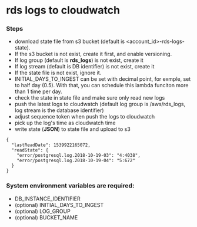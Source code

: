 # rds logs to cloudwatch

### Steps

* download state file from s3 bucket (default is <account_id>-rds-logs-state).
* If the s3 bucket is not exist, create it first, and enable versioning.
* If log group (default is **rds_logs**) is not exist, create it
* If log stream (default is DB identifier) is not exist, create it
* If the state file is not exist, ignore it.
* INITIAL_DAYS_TO_INGEST can be set with decimal point, for exmple, set to half day (0.5). With that, you can schedule this lambda funciton more than 1 time per day.
* check the state in state file and make sure only read new logs
* push the latest logs to cloudwatch (default log group is /aws/rds_logs, log stream is the database identifier)
* adjust sequence token when push the logs to cloudwatch
* pick up the log's time as cloudwatch time
* write state (**JSON**) to state file and upload to s3

```
{
  "lastReadDate": 1539922165072,
  "readState": {
    "error/postgresql.log.2018-10-19-03": "4:4038",
    "error/postgresql.log.2018-10-19-04": "5:672"
  }
}
```

### System environment variables are required:

* DB_INSTANCE_IDENTIFIER
* (optional) INITIAL_DAYS_TO_INGEST
* (optional) LOG_GROUP
* (optional) BUCKET_NAME
